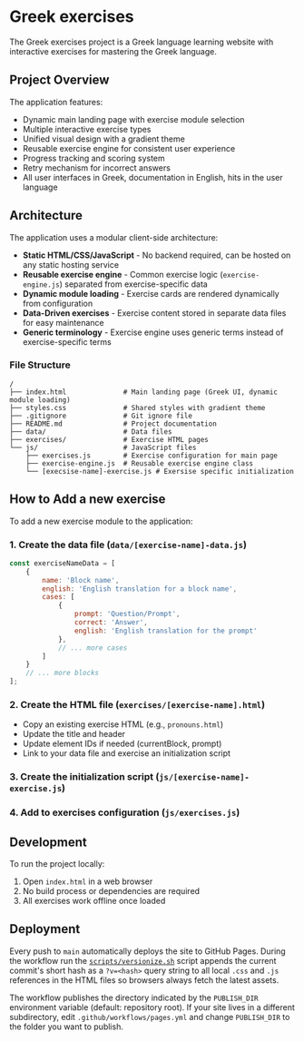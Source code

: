 # Greek exercises

The Greek exercises project is a Greek language learning website with interactive exercises for mastering the Greek
language.

## Project Overview

The application features:

- Dynamic main landing page with exercise module selection
- Multiple interactive exercise types
- Unified visual design with a gradient theme
- Reusable exercise engine for consistent user experience
- Progress tracking and scoring system
- Retry mechanism for incorrect answers
- All user interfaces in Greek, documentation in English, hits in the user language

## Architecture

The application uses a modular client-side architecture:

- **Static HTML/CSS/JavaScript** - No backend required, can be hosted on any static hosting service
- **Reusable exercise engine** - Common exercise logic (`exercise-engine.js`) separated from exercise-specific data
- **Dynamic module loading** - Exercise cards are rendered dynamically from configuration
- **Data-Driven exercises** - Exercise content stored in separate data files for easy maintenance
- **Generic terminology** - Exercise engine uses generic terms instead of exercise-specific terms

### File Structure

```
/
├── index.html              # Main landing page (Greek UI, dynamic module loading)
├── styles.css              # Shared styles with gradient theme
├── .gitignore              # Git ignore file
├── README.md               # Project documentation
├── data/                   # Data files
├── exercises/              # Exercise HTML pages
└── js/                     # JavaScript files
    ├── exercises.js        # Exercise configuration for main page
    ├── exercise-engine.js  # Reusable exercise engine class
    └── [execsise-name]-exercise.js # Exersise specific initialization
```

## How to Add a new exercise

To add a new exercise module to the application:

### 1. Create the data file (`data/[exercise-name]-data.js`)

```javascript
const exerciseNameData = [
    {
        name: 'Block name',
        english: 'English translation for a block name',
        cases: [
            {
                prompt: 'Question/Prompt',
                correct: 'Answer',
                english: 'English translation for the prompt'
            },
            // ... more cases
        ]
    }
    // ... more blocks
];
```

### 2. Create the HTML file (`exercises/[exercise-name].html`)

- Copy an existing exercise HTML (e.g., `pronouns.html`)
- Update the title and header
- Update element IDs if needed (currentBlock, prompt)
- Link to your data file and exercise an initialization script

### 3. Create the initialization script (`js/[exercise-name]-exercise.js`)

### 4. Add to exercises configuration (`js/exercises.js`)

## Development

To run the project locally:

1. Open `index.html` in a web browser
2. No build process or dependencies are required
3. All exercises work offline once loaded

## Deployment

Every push to `main` automatically deploys the site to GitHub Pages. During the
workflow run the [`scripts/versionize.sh`](scripts/versionize.sh) script appends
the current commit's short hash as a `?v=<hash>` query string to all local
`.css` and `.js` references in the HTML files so browsers always fetch the
latest assets.

The workflow publishes the directory indicated by the `PUBLISH_DIR` environment
variable (default: repository root). If your site lives in a different
subdirectory, edit `.github/workflows/pages.yml` and change `PUBLISH_DIR` to the
folder you want to publish.
